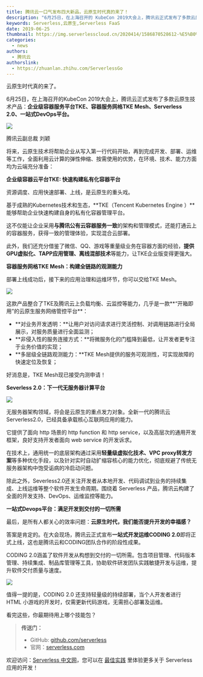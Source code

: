 ```yaml
---
title: 腾讯云一口气发布四大新品，云原生时代真的来了！
description: "6月25日，在上海召开的 KubeCon 2019大会上，腾讯云正式发布了多款云原生技术产品：企业级容器服务平台TKE、容器服务网格 TKE Mesh、Serverless 2.0、一站式 DevOps 平台。"
keywords: Serverless,云原生,Serverless FaaS
date: 2019-06-25
thumbnail: https://img.serverlesscloud.cn/2020414/1586870528612-%E5%B0%81%E9%9D%A2%E5%9B%BE.png
categories:
  - news
authors:
  - 腾讯云
authorslink:
  - https://zhuanlan.zhihu.com/ServerlessGo
---
```


云原生时代真的来了。

6月25日，在上海召开的KubeCon 2019大会上，腾讯云正式发布了多款云原生技术产品：**企业级容器服务平台TKE、容器服务网格TKE Mesh、Serverless 2.0、一站式DevOps平台。**

![](https://img.serverlesscloud.cn/qianyi/67ufDnLOiaDTHuQ6ib2EuK01shrQ4xVR3iaqpFoZ1m0SyHXIPoOA6l8f89VHHIibyMhrbHMjsibTjFPHPOoocNXmMgg.jpg)

腾讯云副总裁 刘颖

将来，云原生技术将帮助企业从写入第一行代码开始，再到完成开发、部署、运维等工作，全面利用云计算的弹性伸缩、按需使用的优势，在环境、技术、能力方面均为云端充分准备：

**企业级容器云平台TKE: 快速构建私有化容器平台**

资源调度、应用快速部署、上线，是云原生的重头戏。

基于成熟的Kubernetes技术和生态，**TKE（Tencent Kubernetes Engine ）**能够帮助企业快速构建自身的私有化容器管理平台。

这不仅能让企业采用**与腾讯公有云容器服务一致**的架构和管理模式，还能打通云上的容器服务，获得一致的管理体验，实现混合云部署。

此外，我们还充分借鉴了微信、QQ、游戏等重量级业务在容器方面的经验，**提供GPU虚拟化、TAPP应用管理、离线混部技术**等能力，让TKE企业版变得更强大。

**容器服务网格TKE Mesh：构建全链路的观测能力**

部署上线成功后，接下来的应用治理和运维环节，你可以交给TKE Mesh。

![](https://img.serverlesscloud.cn/qianyi/67ufDnLOiaDTHuQ6ib2EuK01shrQ4xVR3iaicjagt9OOnLdTVsyBUKib45JZm2wvvpzXH2icvjPGlQWPtJNgVxgZkzPA.jpg)

这款产品整合了TKE及腾讯云上负载均衡、云监控等能力，几乎是一款**“开箱即用”的云原生服务网络管控平台**：

- **对业务开发透明：**让用户对访问请求进行灵活控制、对调用链路进行全局展示，对服务质量进行全面监测；
- **非侵入性的服务连接方式：**将微服务化的门槛降到最低，让开发者更专注于业务价值的实现；
- **多层级全链路观测能力：**TKE Mesh提供的服务可观测性，可实现故障的快速定位及恢复；

好消息是，TKE Mesh现已接受内测申请！

**Severless 2.0：下一代无服务器计算平台**

![](https://img.serverlesscloud.cn/qianyi/67ufDnLOiaDTHuQ6ib2EuK01shrQ4xVR3iaZDmmfy24bBDRZLuF0RbI5MiaYCibw9Uzqko4w86TfezzxsMJmAia9OqGQ.jpg)

无服务器架构领域，将会是云原生的重点发力对象。全新一代的腾讯云 Serverless2.0，已经具备承载核心互联网应用的能力。

它提供了面向 http 场景的 http function 和 http service，以及高层次的通用开发框架，良好支持开发者面向 web service 的开发诉求。

在技术上，通用统一的底层架构通过采用**轻量级虚拟化技术、VPC proxy转发方案**等多种优化手段，以及针对实时自动扩缩容核心的能力优化，彻底规避了传统无服务器架构中饱受诟病的冷启动问题。

除此之外，Severless2.0还关注开发者从本地开发、代码调试到业务的持续集成、上线运维等整个软件开发生命周期。围绕着 Serverless 产品，腾讯云构建了全面的开发支持、DevOps、运维监控等能力。

**一站式Devops平台：满足开发到交付的一切所需**

最后，是所有人都关心的效率问题：**云原生时代，我们能否提升开发的幸福感？**

答案是肯定的。在大会现场，腾讯云正式宣布**一站式开发运维CODING 2.0**即将正式上线，这也是腾讯云和CODING团队合作的阶段性成果。

CODING 2.0涵盖了软件开发从构想到交付的一切所需。包含项目管理、代码版本管理、持续集成、制品库管理等工具，协助软件研发团队实践敏捷开发与运维，提升软件交付质量与速度。

![](https://img.serverlesscloud.cn/qianyi/67ufDnLOiaDTHuQ6ib2EuK01shrQ4xVR3iaw82T9yTcyka7Y6DBJ3rk33sBETCp8dAOjP7aAUNYdsEFQGZ8G9GBSg.jpg)

值得一提的是，CODING 2.0 还支持轻量级的持续部署，当个人开发者进行 HTML 小游戏的开发时，仅需更新代码游戏，无需担心部署及运维。

看完这些，你最期待用上哪个技能包？

> **传送门：**
> - GitHub: [github.com/serverless](https://github.com/serverless/serverless/blob/master/README_CN.md) 
> - 官网：[serverless.com](https://serverless.com/)

欢迎访问：[Serverless 中文网](https://serverlesscloud.cn/)，您可以在 [最佳实践](https://serverlesscloud.cn/best-practice) 里体验更多关于 Serverless 应用的开发！
